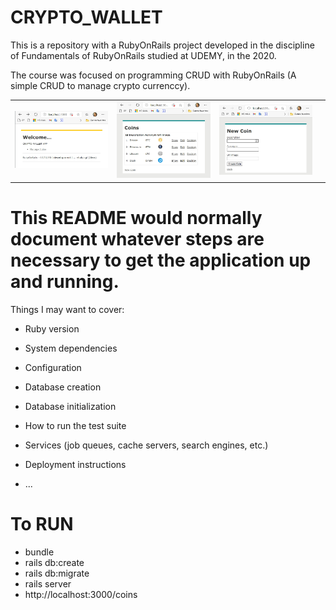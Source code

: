 # CRYPTO_WALLET

This is a repository with a RubyOnRails project developed in the discipline of Fundamentals of RubyOnRails studied at UDEMY, in the 2020.

The course was focused on programming CRUD with RubyOnRails (A simple CRUD to manage crypto currenccy).

<table width:100%>
  <tr>
    <td><img src="./_/CRYPTO_WALLET_image3.jpg"></td>
    <td><img src="./_/CRYPTO_WALLET_image1.jpg"></td>
    <td><img src="./_/CRYPTO_WALLET_image2.jpg"></td>
    <td></td>
  </tr>
</table>

# This README would normally document whatever steps are necessary to get the application up and running.

Things I may want to cover:

* Ruby version

* System dependencies

* Configuration

* Database creation

* Database initialization

* How to run the test suite

* Services (job queues, cache servers, search engines, etc.)

* Deployment instructions

* ...

# To RUN

* bundle
* rails db:create
* rails db:migrate
* rails server
* http://localhost:3000/coins
